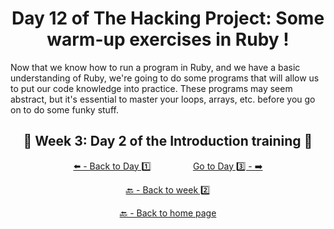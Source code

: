 <h1 align="center">Day 12 of The Hacking Project: Some warm-up exercises in Ruby !</h1>

Now that we know how to run a program in Ruby, and we have a basic understanding of Ruby, we're going to do some programs that will allow us to put our code knowledge into practice. These programs may seem abstract, but it's essential to master your loops, arrays, etc. before you go on to do some funky stuff.

<h2 align="center">🎉 Week 3: Day 2 of the Introduction training 🎉</h2>

<div align="center">
  
  [⬅️ - Back to Day 1️⃣](https://github.com/BenjaminCharmes/THP_Introduction/tree/main/Week_3/Day_1)
  &nbsp;&nbsp;&nbsp;&nbsp;&nbsp;&nbsp;&nbsp;&nbsp;&nbsp;&nbsp;&nbsp;&nbsp;&nbsp;&nbsp;&nbsp;
  [Go to Day 3️⃣ - ➡️](https://github.com/BenjaminCharmes/THP_Introduction/tree/main/Week_3/Day_3)

</div>

<div align="center">

  [🔙 - Back to week 2️⃣](https://github.com/BenjaminCharmes/THP_Introduction/tree/main/Week_3)

  [🔙 - Back to home page](https://github.com/BenjaminCharmes/THP_Introduction)

</div>